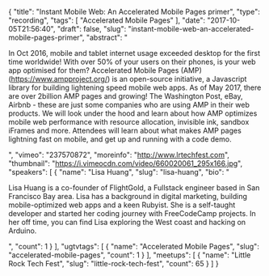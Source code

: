 {
  "title": "Instant Mobile Web: An Accelerated Mobile Pages primer",
  "type": "recording",
  "tags": [
    "Accelerated Mobile Pages"
  ],
  "date": "2017-10-05T21:56:40",
  "draft": false,
  "slug": "instant-mobile-web-an-accelerated-mobile-pages-primer",
  "abstract": "<p>In Oct 2016, mobile and tablet internet usage exceeded desktop for the first time worldwide! With over 50% of your users on their phones, is your web app optimised for them? Accelerated Mobile Pages (AMP)(https://www.ampproject.org/) is an open-source initiative, a Javascript library for building lightening speed mobile web apps. As of May 2017, there are over 2billion AMP pages and growing! The Washington Post, eBay, Airbnb - these are just some companies who are using AMP in their web products. We will look under the hood and learn about how AMP optimizes mobile web performance with resource allocation, invisible ink, sandbox iFrames and more. Attendees will learn about what makes AMP pages lightning fast on mobile, and get up and running with a code demo.</p>",
  "vimeo": "237570872",
  "moreinfo": "http://www.lrtechfest.com",
  "thumbnail": "https://i.vimeocdn.com/video/660020061_295x166.jpg",
  "speakers": [
    {
      "name": "Lisa Huang",
      "slug": "lisa-huang",
      "bio": "<p>Lisa Huang is a co-founder of FlightGold, a Fullstack engineer based in San Francisco Bay area. Lisa has a background in digital marketing, building mobile-optimized web apps and a keen Rubyist. She is a self-taught developer and started her coding journey with FreeCodeCamp projects. In her off time, you can find Lisa exploring the West coast and hacking on Arduino.</p>",
      "count": 1
    }
  ],
  "ugtvtags": [
    {
      "name": "Accelerated Mobile Pages",
      "slug": "accelerated-mobile-pages",
      "count": 1
    }
  ],
  "meetups": [
    {
      "name": "Little Rock Tech Fest",
      "slug": "little-rock-tech-fest",
      "count": 65
    }
  ]
}